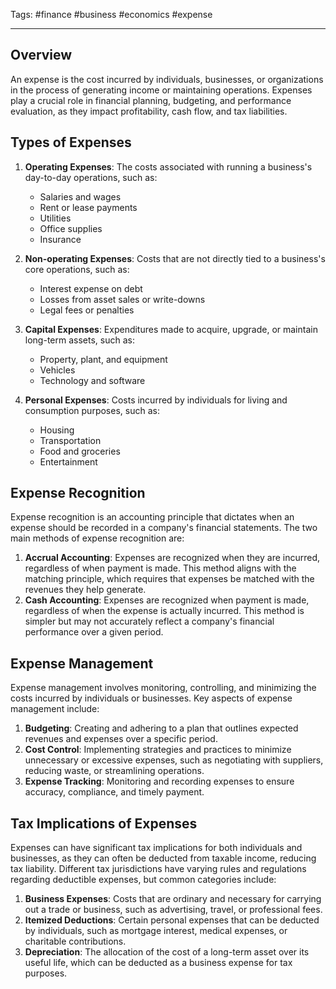 Tags: #finance #business #economics #expense

---

## Overview

An expense is the cost incurred by individuals, businesses, or organizations in the process of generating income or maintaining operations. Expenses play a crucial role in financial planning, budgeting, and performance evaluation, as they impact profitability, cash flow, and tax liabilities.

## Types of Expenses

1.  **Operating Expenses**: The costs associated with running a business's day-to-day operations, such as:
    
    -   Salaries and wages
    -   Rent or lease payments
    -   Utilities
    -   Office supplies
    -   Insurance
2.  **Non-operating Expenses**: Costs that are not directly tied to a business's core operations, such as:
    
    -   Interest expense on debt
    -   Losses from asset sales or write-downs
    -   Legal fees or penalties
3.  **Capital Expenses**: Expenditures made to acquire, upgrade, or maintain long-term assets, such as:
    
    -   Property, plant, and equipment
    -   Vehicles
    -   Technology and software
4.  **Personal Expenses**: Costs incurred by individuals for living and consumption purposes, such as:
    
    -   Housing
    -   Transportation
    -   Food and groceries
    -   Entertainment

## Expense Recognition

Expense recognition is an accounting principle that dictates when an expense should be recorded in a company's financial statements. The two main methods of expense recognition are:

1.  **Accrual Accounting**: Expenses are recognized when they are incurred, regardless of when payment is made. This method aligns with the matching principle, which requires that expenses be matched with the revenues they help generate.
2.  **Cash Accounting**: Expenses are recognized when payment is made, regardless of when the expense is actually incurred. This method is simpler but may not accurately reflect a company's financial performance over a given period.

## Expense Management

Expense management involves monitoring, controlling, and minimizing the costs incurred by individuals or businesses. Key aspects of expense management include:

1.  **Budgeting**: Creating and adhering to a plan that outlines expected revenues and expenses over a specific period.
2.  **Cost Control**: Implementing strategies and practices to minimize unnecessary or excessive expenses, such as negotiating with suppliers, reducing waste, or streamlining operations.
3.  **Expense Tracking**: Monitoring and recording expenses to ensure accuracy, compliance, and timely payment.

## Tax Implications of Expenses

Expenses can have significant tax implications for both individuals and businesses, as they can often be deducted from taxable income, reducing tax liability. Different tax jurisdictions have varying rules and regulations regarding deductible expenses, but common categories include:

1.  **Business Expenses**: Costs that are ordinary and necessary for carrying out a trade or business, such as advertising, travel, or professional fees.
2.  **Itemized Deductions**: Certain personal expenses that can be deducted by individuals, such as mortgage interest, medical expenses, or charitable contributions.
3.  **Depreciation**: The allocation of the cost of a long-term asset over its useful life, which can be deducted as a business expense for tax purposes.